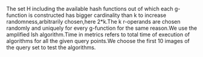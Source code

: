 The set H including the available hash functions out of which each g-function is constructed has bigger cardinality than k to increase randomness,arbitrarily chosen,here 2*k.The k r-operands are chosen randomly and uniquely for every g-function for the same reason.We use the amplified lsh algorithm.Time in metrics refers to total time of execution of algorithms for all the given query points.We choose the first 10 images of the query set to test the algorithms.  